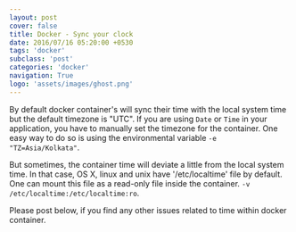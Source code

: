 ```yaml
---
layout: post
cover: false
title: Docker - Sync your clock
date: 2016/07/16 05:20:00 +0530
tags: 'docker'
subclass: 'post'
categories: 'docker'
navigation: True
logo: 'assets/images/ghost.png'
---
```


By default docker container's will sync their time with the local system time but the default timezone is "UTC". If you are using `Date` or `Time` in your application, you have to manually set the timezone for the container. One easy way to do so is using the environmental variable `-e "TZ=Asia/Kolkata"`.

But sometimes, the container time will deviate a little from the local system time. In that case, OS X, linux and unix have '/etc/localtime' file by default. One can mount this file as a read-only file inside the container. `-v /etc/localtime:/etc/localtime:ro`.

Please post below, if you find any other issues related to time within docker container.
